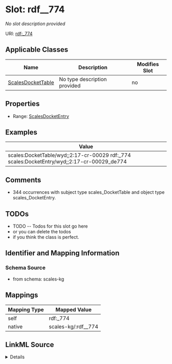 

# Slot: rdf__774


_No slot description provided_





URI: [rdf:_774](http://www.w3.org/1999/02/22-rdf-syntax-ns#_774)



<!-- no inheritance hierarchy -->





## Applicable Classes

| Name | Description | Modifies Slot |
| --- | --- | --- |
| [ScalesDocketTable](../classes/ScalesDocketTable.md) | No type description provided |  no  |







## Properties

* Range: [ScalesDocketEntry](../classes/ScalesDocketEntry.md)






## Examples

| Value |
| --- |
| scales:DocketTable/wyd;;2:17-cr-00029 rdf:_774 scales:DocketEntry/wyd;;2:17-cr-00029_de774 |

## Comments

* 344 occurrences with subject type scales_DocketTable and object type scales_DocketEntry.

## TODOs

* TODO -- Todos for this slot go here
* or you can delete the todos
* if you think the class is perfect.

## Identifier and Mapping Information







### Schema Source


* from schema: scales-kg




## Mappings

| Mapping Type | Mapped Value |
| ---  | ---  |
| self | rdf:_774 |
| native | scales-kg/:rdf__774 |




## LinkML Source

<details>
```yaml
name: rdf__774
description: No slot description provided
todos:
- TODO -- Todos for this slot go here
- or you can delete the todos
- if you think the class is perfect.
comments:
- 344 occurrences with subject type scales_DocketTable and object type scales_DocketEntry.
examples:
- value: scales:DocketTable/wyd;;2:17-cr-00029 rdf:_774 scales:DocketEntry/wyd;;2:17-cr-00029_de774
from_schema: scales-kg
rank: 1000
slot_uri: rdf:_774
alias: rdf__774
domain_of:
- scales_DocketTable
range: scales_DocketEntry

```
</details>